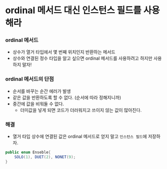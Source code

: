 # ordinal 메서드 대신 인스턴스 필드를 사용해라

### ordinal 메서드
- 상수가 열거 타입에서 몇 번째 위치인지 반환하는 메서드
- 상수와 연결된 정수 타입을 알고 싶으면 ordinal 메서드를 사용하려고 하지만 사용하지 말자!

### ordinal 메서드의 단점
- 순서를 바꾸는 순간 에러가 발생
- 같은 값을 반환하도록 할 수 없다. (순서에 따라 정해지니까)
- 중간에 값을 비워둘 수 없다.
  - 더미값을 넣게 되면 코드가 더러워지고 쓰이지 않는 값이 많아진다.

### 해결
- 열거 타입 상수에 연결된 값은 ordinal 메서드로 얻지 말고 `인스턴스 필드`에 저장하자.

```java
public enum Enseble{
    SOLO(1), DUET(2), NONET(9);
}
```